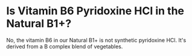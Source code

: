# Is Vitamin B6 Pyridoxine HCI in the Natural B1+?

No, the vitamin B6 in our Natural B1+ is not synthetic pyridoxine HCl. It's derived from a B complex blend of vegetables.